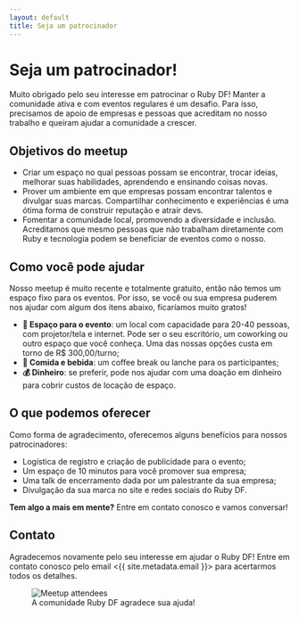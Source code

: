 ```yaml
---
layout: default
title: Seja um patrocinador
---
```


# Seja um patrocinador!

Muito obrigado pelo seu interesse em patrocinar o Ruby DF! Manter a comunidade
ativa e com eventos regulares é um desafio. Para isso, precisamos de apoio de
empresas e pessoas que acreditam no nosso trabalho e queiram ajudar a comunidade
a crescer.

## Objetivos do meetup

- Criar um espaço no qual pessoas possam se encontrar, trocar ideias, melhorar
suas habilidades, aprendendo e ensinando coisas novas.
- Prover um ambiente em que empresas possam encontrar talentos e divulgar suas
marcas. Compartilhar conhecimento e experiências é uma ótima forma de construir
reputação e atrair devs.
- Fomentar a comunidade local, promovendo a diversidade e inclusão. Acreditamos
que mesmo pessoas que não trabalham diretamente com Ruby e tecnologia podem se
beneficiar de eventos como o nosso.

## Como você pode ajudar

Nosso meetup é muito recente e totalmente gratuito, então não temos um espaço
fixo para os eventos. Por isso, se você ou sua empresa puderem nos ajudar com
algum dos itens abaixo, ficaríamos muito gratos!

- **🎤 Espaço para o evento**: um local com capacidade para 20-40 pessoas, com
  projetor/tela e internet. Pode ser o seu escritório, um coworking ou outro
  espaço que você conheça. Uma das nossas opções custa em torno de R$ 300,00/turno;
- **🍩 Comida e bebida**: um coffee break ou lanche para os participantes;
- **💰 Dinheiro**: se preferir, pode nos ajudar com uma doação em dinheiro para
  cobrir custos de locação de espaço.

## O que podemos oferecer

Como forma de agradecimento, oferecemos alguns benefícios para nossos patrocinadores:

- Logística de registro e criação de publicidade para o evento;
- Um espaço de 10 minutos para você promover sua empresa;
- Uma talk de encerramento dada por um palestrante da sua empresa;
- Divulgação da sua marca no site e redes sociais do Ruby DF.

**Tem algo a mais em mente?** Entre em contato conosco e vamos conversar!

## Contato

Agradecemos novamente pelo seu interesse em ajudar o Ruby DF! Entre em contato
conosco pelo email <{{ site.metadata.email }}> para acertarmos todos os
detalhes.

<figure>
  <img class="block rounded-lg max-h-80 mx-auto event-picture" src="{{ '/images/events/2023-10.jpg' | relative_url }}" alt="Meetup attendees" alt="The Ruby DF community at a meetup">
  <figcaption class="text-center text-sm text-gray-600">A comunidade Ruby DF agradece sua ajuda!</figcaption>
</figure>
